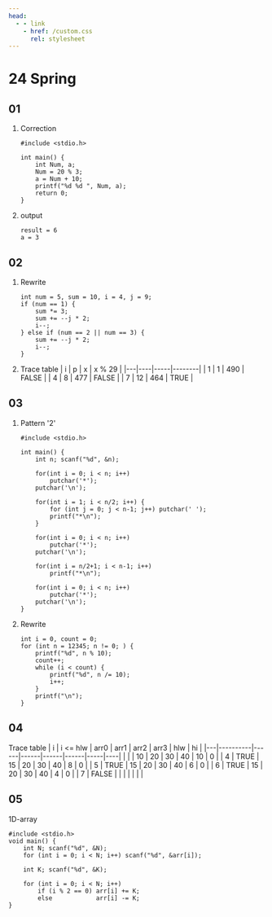 ```yaml
---
head:
  - - link
    - href: /custom.css
      rel: stylesheet
---
```


# 24 Spring

## 01

1. Correction
   ```c:line-numbers
   #include <stdio.h>

   int main() {
       int Num, a;
       Num = 20 % 3;
       a = Num + 10;
       printf("%d %d ", Num, a);
       return 0;
   }
   ```
   
2. output
   ```
   result = 6
   a = 3
   ```


## 02

1. Rewrite
   ```c:line-numbers
   int num = 5, sum = 10, i = 4, j = 9;
   if (num == 1) {
       sum *= 3;
       sum += --j * 2;
       i--;
   } else if (num == 2 || num == 3) {
       sum += --j * 2;
       i--;
   }
   ```

2. Trace table
   | i |  p |   x | x % 29 |
   |---|----|-----|--------|
   | 1 |  1 | 490 | FALSE  |
   | 4 |  8 | 477 | FALSE  |
   | 7 | 12 | 464 | TRUE   |


## 03

1. Pattern '2'
   ```c:line-numbers
   #include <stdio.h>
   
   int main() {
       int n; scanf("%d", &n);
    
       for(int i = 0; i < n; i++)
           putchar('*');
       putchar('\n');
    
       for(int i = 1; i < n/2; i++) {
           for (int j = 0; j < n-1; j++) putchar(' ');
           printf("*\n");
       }
    
       for(int i = 0; i < n; i++)
           putchar('*');
       putchar('\n');
    
       for(int i = n/2+1; i < n-1; i++)
           printf("*\n");
    
       for(int i = 0; i < n; i++)
           putchar('*');
       putchar('\n');
   }
   ```

2. Rewrite
   ```c:line-numbers
   int i = 0, count = 0;
   for (int n = 12345; n != 0; ) {
       printf("%d", n % 10);
       count++;
       while (i < count) {
           printf("%d", n /= 10);
           i++;
       }
       printf("\n");
   }
   ```


## 04

Trace table
| i | i <= hlw | arr0 | arr1 | arr2 | arr3 | hlw | hi |
|---|----------|------|------|------|------|-----|----|
|   |          |   10 |   20 |   30 |   40 |  10 |  0 |
| 4 | TRUE     |   15 |   20 |   30 |   40 |   8 |  0 |
| 5 | TRUE     |   15 |   20 |   30 |   40 |   6 |  0 |
| 6 | TRUE     |   15 |   20 |   30 |   40 |   4 |  0 |
| 7 | FALSE    |      |      |      |      |     |    |


## 05

1D-array

```c:line-numbers
#include <stdio.h>
void main() {
    int N; scanf("%d", &N);
    for (int i = 0; i < N; i++) scanf("%d", &arr[i]);

    int K; scanf("%d", &K);

    for (int i = 0; i < N; i++)
        if (i % 2 == 0) arr[i] += K;
        else            arr[i] -= K;
}
```

